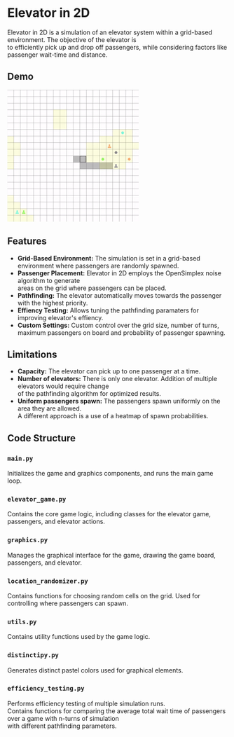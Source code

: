 
# Elevator in 2D

Elevator in 2D is a simulation of an elevator system within a grid-based environment. The objective of the elevator is  
to efficiently pick up and drop off passengers, while considering factors like passenger wait-time and distance.


## Demo

![Simulation in Action](demo/elevator_in_2d.gif)

## Features
- **Grid-Based Environment:** The simulation is set in a grid-based environment where passengers are randomly spawned.
- **Passenger Placement:** Elevator in 2D employs the OpenSimplex noise algorithm to generate  
areas on the grid where passengers can be placed.
- **Pathfinding:** The elevator automatically moves towards the passenger with the highest priority.
- **Effiency Testing:** Allows tuning the pathfinding paramaters for improving elevator's effiency.
- **Custom Settings:** Custom control over the grid size, number of turns,
maximum passengers on board and probability of passenger spawning.

## Limitations
- **Capacity:** The elevator can pick up to one passenger at a time.
- **Number of elevators:** There is only one elevator. Addition of multiple elevators would require change  
of the pathfinding algorithm for optimized results.
- **Uniform passengers spawn:** The passengers spawn uniformly on the area they are allowed.  
A different approach is a use of a heatmap of spawn probabilities.


## Code Structure

### `main.py`
Initializes the game and graphics components, and runs the main game loop.

### `elevator_game.py`
Contains the core game logic, including classes for the elevator game, passengers, and elevator actions.

### `graphics.py`
Manages the graphical interface for the game, drawing the game board, passengers, and elevator.

### `location_randomizer.py`
Contains functions for choosing random cells on the grid. Used for controlling where passengers can spawn.

### `utils.py`
Contains utility functions used by the game logic.

### `distinctipy.py`

Generates distinct pastel colors used for graphical elements.

### `efficiency_testing.py`
Performs efficiency testing of multiple simulation runs.  
Contains functions for comparing the average total wait time of passengers over a game with n-turns of simulation  
with different pathfinding parameters.